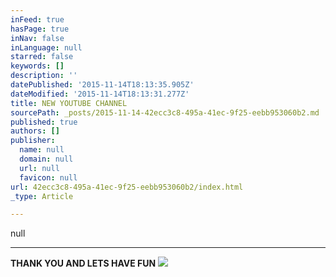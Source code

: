 ```yaml
---
inFeed: true
hasPage: true
inNav: false
inLanguage: null
starred: false
keywords: []
description: ''
datePublished: '2015-11-14T18:13:35.905Z'
dateModified: '2015-11-14T18:13:31.277Z'
title: NEW YOUTUBE CHANNEL
sourcePath: _posts/2015-11-14-42ecc3c8-495a-41ec-9f25-eebb953060b2.md
published: true
authors: []
publisher:
  name: null
  domain: null
  url: null
  favicon: null
url: 42ecc3c8-495a-41ec-9f25-eebb953060b2/index.html
_type: Article

---
```

null

********

**THANK YOU AND LETS HAVE FUN**
![](https://the-grid-user-content.s3-us-west-2.amazonaws.com/4627729b-89b0-469d-bd56-0b445c22fe39.png)